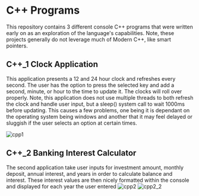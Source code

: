 # C++ Programs
This repository contains 3 different console C++ programs that were written early on as an exploration of the language's capabilities. Note, these projects generally do not leverage much of Modern C++, like smart pointers.
## C++_1 Clock Application
This application presents a 12 and 24 hour clock and refreshes every second. The user has the option to press the selected key and add a second, minute, or hour to the time to update it. The clocks will roll over properly. Note, this application does not use multiple threads to both refresh the clock and handle user input, but a sleep() system call to wait 1000ms before updating. This causes a few problems, one being it is dependant on the operating system being windows and another that it may feel delayed or sluggish if the user selects an option at certain times.

![cpp1](https://github.com/Mujanov3737/Cpp-Programs/assets/75598761/8f6abc41-ca1c-4393-afa6-284772a79d87)
## C++_2 Banking Interest Calculator
The second application take user inputs for investment amount, monthly deposit, annual interest, and years in order to calculate balance and interest. These interest values are then nicely formatted within the console and displayed for each year the user entered
![cpp2](https://github.com/Mujanov3737/Cpp-Programs/assets/75598761/de81512c-bc4e-4d04-b907-54d39b990559)
![cpp2_2](https://github.com/Mujanov3737/Cpp-Programs/assets/75598761/b9083c6e-4f40-4ea0-822b-b163efd8baf3)

##
